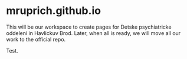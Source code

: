 # mruprich.github.io
This will be our workspace to create pages for Detske psychiatricke oddeleni in Havlickuv Brod.
Later, when all is ready, we will move all our work to the official repo.

Test.
